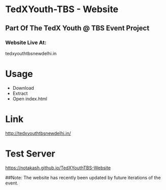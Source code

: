 # TedXYouth-TBS - Website
 
 ## Part Of The TedX Youth @ TBS Event Project
 ### Website Live At:
 tedxyouthtbsnewdelhi.in
 
# Usage
- Download
- Extract
- Open index.html


# Link
http://tedxyouthtbsnewdelhi.in/

# Test Server
https://notakash.github.io/TedXYouthTBS-Website

##Note: The website has recently been updated by future iterations of the event.
